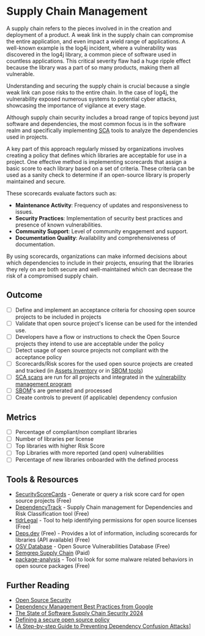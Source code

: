 # Supply Chain Management

A supply chain refers to the pieces involved in in the creation and deployment of a product. A weak link in the supply chain can compromise the entire application, and even impact a wield range of applications. A well-known example is the log4j incident, where a vulnerability was discovered in the log4j library, a common piece of software used in countless applications. This critical severity flaw had a huge ripple effect because the library was a part of so many products, making them all vulnerable.

Understanding and securing the supply chain is crucial because a single weak link can pose risks to the entire chain. In the case of log4j, the vulnerability exposed numerous systems to potential cyber attacks, showcasing the importance of vigilance at every stage.

Although supply chain security includes a broad range of topics beyond just software and dependencies, the most common focus is in the software realm and specifically implementing [SCA](../devsecops/sca-scans.md) tools to analyze the dependencies used in projects.

A key part of this approach regularly missed by organizations involves creating a policy that defines which libraries are acceptable for use in a project. One effective method is implementing scorecards that assign a basic score to each library based on a set of criteria. These criteria can be used as a sanity check to determine if an open-source library is properly maintained and secure.

These scorecards evaluate factors such as:

- **Maintenance Activity**: Frequency of updates and responsiveness to issues.
- **Security Practices**: Implementation of security best practices and presence of known vulnerabilities.
- **Community Support**: Level of community engagement and support.
- **Documentation Quality**: Availability and comprehensiveness of documentation.

By using scorecards, organizations can make informed decisions about which dependencies to include in their projects, ensuring that the libraries they rely on are both secure and well-maintained which can decrease the risk of a compromised supply chain.

## Outcome

- [ ] Define and implement an acceptance criteria for choosing open source projects to be included in projects
- [ ] Validate that open source project's license can be used for the intended use.
- [ ] Developers have a flow or instructions to check the Open Source projects they intend to use are acceptable under the policy
- [ ] Detect usage of open source projects not compliant with the acceptance policy
- [ ] Scorecards/Risk scores for the used open source projects are created and tracked (in [Assets Inventory](../grc/asset-inventory.md)  or in [SBOM tools](../devsecops/sboms.md))
- [ ] [SCA scans](../devsecops/sca-scans.md) are run for all projects and integrated in the [vulnerability management program](../product-security/vulnerability-management-program.md)
- [ ] [SBOM](../devsecops/sboms.md)'s are generated and processed
- [ ] Create controls to prevent (if applicable) dependency confusion

## Metrics

- [ ] Percentage of compliant/non compliant libraries
- [ ] Number of libraries per license
- [ ] Top libraries with higher Risk Score
- [ ] Top Libraries with more reported (and open) vulnerabilities
- [ ] Percentage of new libraries onboarded with the defined process

## Tools & Resources

- [SecurityScoreCards](https://securityscorecards.dev/) - Generate or query a risk score card for open source projects (Free)
- [DependencyTrack](https://dependencytrack.org/) - Supply Chain management for Dependencies and Risk Classification tool (Free)
- [tldrLegal](https://www.tldrlegal.com/) - Tool to help identifying permissions for open source licenses (Free)
- [Deps.dev](https://deps.dev/) (Free) - Provides a lot of information, including scorecards for libraries (API available) (Free)
- [OSV Database](https://osv.dev/list) - Open Source Vulnerabilities Database (Free)
- [Semgrep Supply Chain](https://semgrep.dev/products/semgrep-supply-chain/) (Paid)
- [package-analysis](https://github.com/ossf/package-analysis?tab=readme-ov-file) - Tool to look for some malware related behaviors in open source packages (Free)

## Further Reading

- [Open Source Security](https://snyk.io/series/open-source-security/)
- [Dependency Management Best Practices from Google](https://cloud.google.com/blog/topics/developers-practitioners/best-practices-dependency-management%20#)
- [The State of Software Supply Chain Security 2024](https://www.reversinglabs.com/sscs-report-thank-you)
- [Defining a secure open source policy](https://snyk.io/series/open-source-security/open-source-policy/)
- [[A Step-by-step Guide to Preventing Dependency Confusion Attacks](https://www.jit.io/blog/preventing-dependency-confusion-attacks)]
